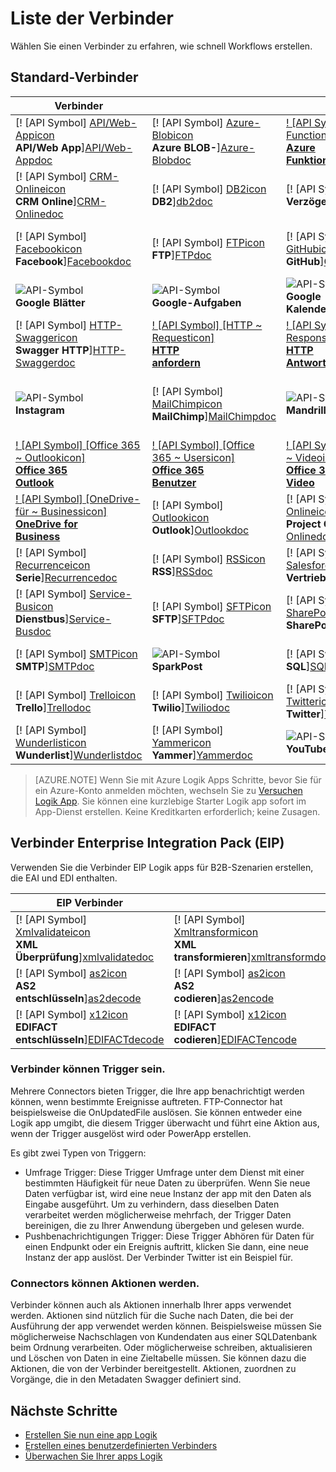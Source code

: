 <properties
    pageTitle="Liste der Microsoft-verwaltete Verbinder zur Verwendung in Microsoft Azure Logik apps | Microsoft Azure-App-Verwaltungsdienst | Microsoft Azure"
    description="Erhalten Sie eine vollständige Liste der Microsoft-verwaltete Connectors, die Sie verwenden können, Logik apps in Azure-App-Verwaltungsdienst erstellen"
    services="logic-apps"
    documentationCenter=""
    authors="MSFTMAN"
    manager="erikre"
    editor=""
    tags="connectors"/>

<tags
    ms.service="logic-apps"
    ms.workload="integration"
    ms.tgt_pltfrm="na"
    ms.devlang="na"
    ms.topic="get-started-article"
    ms.date="09/20/2016"
    ms.author="deonhe"/>

# <a name="list-of-connectors"></a>Liste der Verbinder

Wählen Sie einen Verbinder zu erfahren, wie schnell Workflows erstellen.

## <a name="standard-connectors"></a>Standard-Verbinder

|Verbinder||||
|-----------|-----------|-----------|-----------|
|[! [API Symbol] [API/Web-Appicon] <br/> **API/Web App**][API/Web-Appdoc]|[! [API Symbol] [Azure-Blobicon] <br/> **Azure BLOB-**][Azure-Blobdoc]|[! [API Symbol] [Azure ~ Functionsicon] <br/> **Azure<br/>Funktionen**][Azure~Functionsdoc]|[! [API Symbol] [Boxicon] <br/>**Box**][Boxdoc]|
|[! [API Symbol] [CRM-Onlineicon] <br/> **CRM Online**][CRM-Onlinedoc]|[! [API Symbol] [DB2icon] <br/>**DB2**][db2doc]|[! [API Symbol] [Delayicon] <br/> **Verzögerung**][Delaydoc]|[! [API Symbol] [Dropboxicon] <br/> **Dropbox**][Dropboxdoc]|
|[! [API Symbol] [Facebookicon] <br/> **Facebook**][Facebookdoc]|[! [API Symbol] [FTPicon] <br/>**FTP**][FTPdoc]|[! [API Symbol] [GitHubicon] <br/> **GitHub**][GitHubdoc]|[! [API Symbol] [Google-Driveicon] <br/> **Google Drive**][Google-Drivedoc]|
|![API-Symbol][Google-Sheetsicon]<br/>**Google Blätter**|![API-Symbol][Google-Tasksicon]<br/>**Google-Aufgaben**|![API-Symbol][Google~Calendaricon]<br/>**Google<br/>Kalender**|[! [API Symbol] [HTTPicon] <br/>**HTTP**][HTTPdoc]|
|[! [API Symbol] [HTTP-Swaggericon] <br/> **Swagger HTTP**][HTTP-Swaggerdoc]|[! [API Symbol] [HTTP ~ Requesticon] <br/> **HTTP<br/>anfordern**][HTTP~Requestdoc]|[! [API Symbol] [HTTP ~ Responseicon] <br/> **HTTP<br/>Antwort**][HTTP~Responsedoc]|[! [API Symbol] [Informixicon] <br/> **Informix**][informixdoc]|
|![API-Symbol][Instagramicon]<br/>**Instagram**|[! [API Symbol] [MailChimpicon] <br/> **MailChimp**][MailChimpdoc]|![API-Symbol][Mandrillicon]<br/>**Mandrill**|[! [API Symbol] [Geschachtelt ~ Logik-Appicon] <br/> **Geschachtelt<br/>Logik App**][Nested~Logic-Appdoc]|
|[! [API Symbol] [Office 365 ~ Outlookicon] <br/> **Office 365<br/>Outlook**][Office-365~Outlookdoc]|[! [API Symbol] [Office 365 ~ Usersicon] <br/> **Office 365<br/>Benutzer**][Office-365~Usersdoc]|[! [API Symbol] [Office 365 ~ Videoicon] <br/> **Office 365<br/>Video**][Office-365~Videodoc]|[! [API Symbol] [OneDriveicon] <br/> **OneDrive**][OneDrivedoc]|
|[! [API Symbol] [OneDrive-für ~ Businessicon] <br/> **OneDrive for<br/>Business**][OneDrive-for~Businessdoc]|[! [API Symbol] [Outlookicon] <br/> **Outlook**][Outlookdoc]|[! [API Symbol] [Project-Onlineicon] <br/> **Project Online**][Project-Onlinedoc]|[! [API Symbol] [Queryicon] <br/> **Abfrage**][Querydoc]|
|[! [API Symbol] [Recurrenceicon] <br/> **Serie**][Recurrencedoc]|[! [API Symbol] [RSSicon] <br/>**RSS**][RSSdoc]|[! [API Symbol] [Salesforceicon] <br/> **Vertrieb**][Salesforcedoc]|[! [API Symbol] [SendGridicon] <br/> **SendGrid**][SendGriddoc]|
|[! [API Symbol] [Service-Busicon] <br/> **Dienstbus**][Service-Busdoc]|[! [API Symbol] [SFTPicon] <br/>**SFTP**][SFTPdoc]|[! [API Symbol] [SharePointicon] <br/> **SharePoint**][SharePointdoc]|[! [API Symbol] [Slackicon] <br/> **Pufferzeit**][Slackdoc]|
|[! [API Symbol] [SMTPicon] <br/>**SMTP**][SMTPdoc]|![API-Symbol][SparkPosticon]<br/>**SparkPost**|[! [API Symbol] [SQLicon] <br/>**SQL**][SQLdoc]|[! [API Symbol] [Translatoricon] <br/> **Translator**][Translatordoc]|
|[! [API Symbol] [Trelloicon] <br/> **Trello**][Trellodoc]|[! [API Symbol] [Twilioicon] <br/> **Twilio**][Twiliodoc]|[! [API Symbol] [Twittericon] <br/> **Twitter**][Twitterdoc]|[! [API Symbol] [Webhookicon] <br/> **Webhook**][Webhookdoc]|
|[! [API Symbol] [Wunderlisticon] <br/> **Wunderlist**][Wunderlistdoc]|[! [API Symbol] [Yammericon] <br/> **Yammer**][Yammerdoc]|![API-Symbol][YouTubeicon]<br/>**YouTube**||

> [AZURE.NOTE] Wenn Sie mit Azure Logik Apps Schritte, bevor Sie für ein Azure-Konto anmelden möchten, wechseln Sie zu [Versuchen Logik App](https://tryappservice.azure.com/?appservice=logic). Sie können eine kurzlebige Starter Logik app sofort im App-Dienst erstellen. Keine Kreditkarten erforderlich; keine Zusagen.

## <a name="enterprise-integration-pack-eip-connectors"></a>Verbinder Enterprise Integration Pack (EIP)
Verwenden Sie die Verbinder EIP Logik apps für B2B-Szenarien erstellen, die EAI und EDI enthalten.  
 
|EIP Verbinder ||||
|-----------|-----------|-----------|-----------|
|[! [API Symbol] [Xmlvalidateicon] <br/> **XML <br/>Überprüfung**][xmlvalidatedoc]|[! [API Symbol] [Xmltransformicon] <br/> **XML<br/> transformieren**][xmltransformdoc]|[! [API Symbol] [Flatfileicon] <br/> **Flatfile</br>codieren**][flatfiledoc]|[! [API Symbol] [Flatfiledecodeicon] <br/> **Flatfile</br>entschlüsseln**][flatfiledecodedoc]|
|[! [API Symbol] [as2icon] <br/> **AS2</br>entschlüsseln**][as2decode]|[! [API Symbol] [as2icon] <br/> **AS2</br>codieren**][as2encode]|[! [API Symbol] [x12icon] <br/> **X12</br>entschlüsseln**][x12decode]|[! [API Symbol] [x12icon] <br/> **X12</br>codieren**][x12encode]|
|[! [API Symbol] [x12icon] <br/> **EDIFACT</br>entschlüsseln**][EDIFACTdecode]|[! [API Symbol] [x12icon] <br/> **EDIFACT</br>codieren**][EDIFACTencode]||||

<!-- TODO: Add Functions, App Service, and Nested Workflow Icons -->
### <a name="connectors-can-be-triggers"></a>Verbinder können Trigger sein.
Mehrere Connectors bieten Trigger, die Ihre app benachrichtigt werden können, wenn bestimmte Ereignisse auftreten. FTP-Connector hat beispielsweise die OnUpdatedFile auslösen. Sie können entweder eine Logik app umgibt, die diesem Trigger überwacht und führt eine Aktion aus, wenn der Trigger ausgelöst wird oder PowerApp erstellen.

Es gibt zwei Typen von Triggern:  

* Umfrage Trigger: Diese Trigger Umfrage unter dem Dienst mit einer bestimmten Häufigkeit für neue Daten zu überprüfen. Wenn Sie neue Daten verfügbar ist, wird eine neue Instanz der app mit den Daten als Eingabe ausgeführt. Um zu verhindern, dass dieselben Daten verarbeitet werden möglicherweise mehrfach, der Trigger Daten bereinigen, die zu Ihrer Anwendung übergeben und gelesen wurde.
* Pushbenachrichtigungen Trigger: Diese Trigger Abhören für Daten für einen Endpunkt oder ein Ereignis auftritt, klicken Sie dann, eine neue Instanz der app auslöst. Der Verbinder Twitter ist ein Beispiel für.

### <a name="connectors-can-be-actions"></a>Connectors können Aktionen werden.
Verbinder können auch als Aktionen innerhalb Ihrer apps verwendet werden. Aktionen sind nützlich für die Suche nach Daten, die bei der Ausführung der app verwendet werden können. Beispielsweise müssen Sie möglicherweise Nachschlagen von Kundendaten aus einer SQL­Datenbank beim Ordnung verarbeiten. Oder möglicherweise schreiben, aktualisieren und Löschen von Daten in eine Zieltabelle müssen. Sie können dazu die Aktionen, die von der Verbinder bereitgestellt. Aktionen, zuordnen zu Vorgänge, die in den Metadaten Swagger definiert sind.

## <a name="next-steps"></a>Nächste Schritte

- [Erstellen Sie nun eine app Logik](../app-service-logic/app-service-logic-create-a-logic-app.md)  
- [Erstellen eines benutzerdefinierten Verbinders](../app-service-logic/app-service-logic-create-api-app.md)
- [Überwachen Sie Ihrer apps Logik](../app-service-logic/app-service-logic-monitor-your-logic-apps.md)

<!--Connectors Documentation-->
[azure-blobdoc]: ./connectors-create-api-azureblobstorage.md "Verbinden Sie mit Azure Blob-Dateien in Ihrem Blob-Container verwalten."
[boxDoc]: ./connectors-create-api-box.md "Stellt eine Verbindung mit dem Feld und können hochladen, abrufen, löschen, Liste und weitere Dateiaufgaben."
[crm-onlinedoc]: ./connectors-create-api-crmonline.md "Verbinden Sie mit Dynamics CRM Online, und führen Sie weitere mit Ihren Daten CRM Online."
[db2doc]: ./connectors-create-api-db2.md "Verbinden Sie mit IBM DB2 in der Cloud oder lokal in einer Zeile zu aktualisieren, und erhalten Sie eine Tabelle und vieles mehr."
[dropboxdoc]: ./connectors-create-api-dropbox.md "Verbinden mit Dropbox und bekomme, löschen, Liste und weitere Dateiaufgaben."
[facebookdoc]: ./connectors-create-api-facebook.md "Verbinden Sie mit Facebook veröffentlichen auf einer Zeitachse, erhalten eine Seite-Feeds und vieles mehr."
[ftpdoc]: ./connectors-create-api-ftp.md "Stellt eine Verbindung mit einem FTP / FTPS Server, und führen Sie unterschiedliche FTP-Aufgaben, einschließlich hochladen, wiedergegeben, Löschen von Dateien und vieles mehr."
[google-drivedoc]: ./connectors-create-api-googledrive.md "Verbinden mit GoogleDrive von und interagieren mit Ihren Daten."
[informixdoc]: ./connectors-create-api-informix.md "Verbinden Sie mit Informix in der Cloud oder lokalen zum Lesen einer Zeile, Listen, Tabellen und mehr."
[translatordoc]: ./connectors-create-api-microsofttranslator.md
[office-365~outlookdoc]: ./connectors-create-api-office365-outlook.md "Die Office 365-Connector können senden und Empfangen von e-Mails, Verwalten Ihres Kalenders und Verwalten Ihrer Kontakte mit Ihrem Office 365-Konto."
[office-365~usersdoc]: ./connectors-create-api-office365-users.md
[office-365~videodoc]: ./connectors-create-api-office365-video.md
[onedrivedoc]: ./connectors-create-api-onedrive.md "Herstellen der Verbindung zu Ihrer persönlichen Microsoft OneDrive und hochladen, löschen, Listendateien und mehr."
[onedrive-for~businessdoc]: ./connectors-create-api-onedriveforbusiness.md "Herstellen der Verbindung für Ihr Geschäft Microsoft OneDrive und hochlädt, löscht, Ihre Dateien sowie weitere Listen."
[outlookdoc]: ./connectors-create-api-outlook.md "Eine Verbindung mit Ihrem Outlook-Postfach, und Zugriff auf Ihre e-Mails und vieles mehr."
[project-onlinedoc]: ./connectors-create-api-projectonline.md "Herstellen der Verbindung zu Microsoft Project Online."
[rssdoc]: ./connectors-create-api-rss.md "RSS-Verbinder kann die Benutzer veröffentlichen und Stare Elemente abzurufen. Sie können auch Benutzer Vorgänge ausgelöst, wenn ein neues Element in den Feed veröffentlicht wird."
[salesforcedoc]: ./connectors-create-api-salesforce.md "Verbinden mit Ihrem Konto Vertrieb und Verwalten von Konten, Leads, Verkaufschancen und mehr."
[sendgriddoc]: ./connectors-create-api-sendgrid.md "Herstellen der Verbindung zu Microsoft Project Online."
[service-busdoc]: ./connectors-create-api-servicebus.md "Können Nachrichten aus Bus Servicewarteschlangen und Themen Nachrichten senden und Empfangen von Bus Servicewarteschlangen und Abonnements."
[sharepointdoc]: ./connectors-create-api-sharepointonline.md "Eine Verbindung mit SharePoint Online zum Verwalten von Dokumenten und Listenelementen."
[slackdoc]: ./connectors-create-api-slack.md "Verbinden mit Pufferzeit und Nachrichten an Pufferzeit Kanäle senden."
[sftpdoc]: ./connectors-create-api-sftp.md "Stellt eine Verbindung mit SFTP und können hochladen, abrufen, Löschen von Dateien und vieles mehr."
[githubdoc]: ./connectors-create-api-github.md "Eine Verbindung mit GitHub und Nachverfolgen von Problemen."
[mailchimpdoc]: ./connectors-create-api-mailchimp.md "Senden Sie bessere E-Mail."
[smtpdoc]: ./connectors-create-api-smtp.md "Stellt eine Verbindung mit einem SMTP-Server und Senden von e-Mails mit Anlagen können."
[sqldoc]: ./connectors-create-api-sqlazure.md "Stellt eine Verbindung mit SQL Azure-Datenbank. Sie können erstellen, aktualisieren, abrufen und löschen Sie die Einträge in der Tabelle eine SQL-Datenbank."
[trellodoc]: ./connectors-create-api-trello.md "Trello Möglichkeit der kostenlosen, flexible und visuellen nichts mit jedem organisieren."
[twiliodoc]: ./connectors-create-api-twilio.md "Stellt eine Verbindung mit Twilio und können senden und erhalten Nachrichten, verfügbare Nummern, Verwalten von eingehenden Telefonnummern und mehr erhalten."
[twitterdoc]: ./connectors-create-api-twitter.md "Eine Verbindung mit Twitter Get Zeitachsen, Beitrag Tweets und vieles mehr."
[wunderlistdoc]: ./connectors-create-api-wunderlist.md "Behalten Sie den synchron."
[yammerdoc]: ./connectors-create-api-yammer.md "Herstellen der Verbindung in Yammer Posten Nachrichten und Abrufen neuer Nachrichten."
[as2doc]: ../app-service-logic/app-service-logic-enterprise-integration-as2.md "Informationen Sie zu Enterprise-Integration AS2."
[x12doc]: ../app-service-logic/app-service-logic-enterprise-integration-x12.md "Erfahren Sie mehr über Enterprise-Integration X12"
[flatfiledoc]: ../app-service-logic/app-service-logic-enterprise-integration-flatfile.md "Informationen Sie zu Enterprise-Integration Flatfile."
[flatfiledecodedoc]: ../app-service-logic/app-service-logic-enterprise-integration-flatfile.md "Informationen Sie zu Enterprise-Integration Flatfile."
[xmlvalidatedoc]: ../app-service-logic/app-service-logic-enterprise-integration-xml-validation.md "Informationen Sie zu Enterprise-Integration XML-Überprüfung."
[xmltransformdoc]: ../app-service-logic/app-service-logic-enterprise-integration-transform.md "Informationen Sie zu Enterprise-Integration können."
[as2decode]: ..//app-service-logic/app-service-logic-enterprise-integration-as2-decode.md "Erfahren Sie mehr über AS2 entschlüsseln Enterprise-integration"
[as2encode]: ..//app-service-logic/app-service-logic-enterprise-integration-as2-encode.md "Erfahren Sie mehr über AS2 codieren Enterprise-integration"
[X12decode]: ..//app-service-logic/app-service-logic-enterprise-integration-X12-decode.md "Erfahren Sie mehr über Enterprise-Integration X12 entschlüsseln"
[X12encode]: ..//app-service-logic/app-service-logic-enterprise-integration-X12-encode.md "Erfahren Sie mehr über Enterprise-Integration X12 codieren"
[EDIFACTdecode]: ..//app-service-logic/app-service-logic-enterprise-integration-EDIFACT-decode.md "Erfahren Sie mehr über EDIFACT entschlüsseln Enterprise-integration"
[EDIFACTencode]: ..//app-service-logic/app-service-logic-enterprise-integration-EDIFACT-encode.md "Erfahren Sie mehr über EDIFACT codieren Enterprise-integration"
[httpdoc]: ./connectors-native-http.md "HTTP-Connector HTTP-Anrufe tätigen."
[http~requestdoc]: ./connectors-native-reqres.md "Anforderung und Antwort Aktionen."
[http~responsedoc]: ./connectors-native-reqres.md "Anforderung und Antwort Aktionen."
[delaydoc]: ./connectors-native-delay.md "Lernen Sie die Verzögerungsaktion aus."
[http-swaggerdoc]: ./connectors-native-http-swagger.md "HTTP + Swagger Verbinder HTTP-Anrufe tätigen."
[querydoc]: ./connectors-native-query.md "Abfrage Aktion auswählen und Filtern Matrizen zurück."
[webhookdoc]: ./connectors-native-webhook.md "Webhook Aktion und der Trigger für Logik apps."
[azure~functionsdoc]: ../app-service-logic/app-service-logic-azure-functions.md "Integrieren von Logik apps mit Azure-Funktionen."
[api/web-appdoc]: ../app-service-logic/app-service-logic-custom-hosted-api.md "Integrieren von Logik apps mit App-Dienst-API Apps."
[nested~logic-appdoc]: ../app-service-logic/app-service-logic-http-endpoint.md "Integrieren Sie Logik apps mit einem geschachtelte Workflow an."
[recurrencedoc]:  ./connectors-native-recurrence.md "Serie Auslösen von Logik apps."
[google-sheetsdoc]: ./connectors-create-api-googlesheet.md "Eine Verbindung mit Google Blätter und Blätter bearbeiten können."
[google-tasksdoc]: ./connectors-create-api-googletasks.md "Eine Verbindung mit Google Aufgaben und Aufgaben verwalten können."
[google~calendardoc]: ./connectors-create-api-googlecalendar.md "Google Calendar verbindet und Kalender verwalten können."
[instagramdoc]: ./connectors-create-api-instagram.md "Stellt eine Verbindung mit Instagram und können auslösen oder auf Ereignisse reagieren."
[mandrilldoc]: ./connectors-create-api-mandrill.md "Stellt eine Verbindung mit Mandrill und für die Kommunikation verwendet werden können."
[youtubedoc]: ./connectors-create-api-youtube.md "Herstellen der Verbindung auf YouTube und Videos und Kanäle interagieren können."
[sparkpostdoc]: ./connectors-create-api-sparkpost.md "Stellt eine Verbindung mit SparkPost und für die Kommunikation verwendet werden können."

<!--Icon references-->
[Azure-Blobicon]: ./media/apis-list/azureblob.png
[Azure~Functionsicon]: ./media/apis-list/function.png
[Boxicon]: ./media/apis-list/box.png
[CRM-Onlineicon]: ./media/apis-list/dynamicscrmonline.png
[DB2icon]: ./media/apis-list/db2.png
[Dropboxicon]: ./media/apis-list/dropbox.png
[Facebookicon]: ./media/apis-list/facebook.png
[FTPicon]: ./media/apis-list/ftp.png
[GitHubicon]: ./media/apis-list/github.png
[Google-Driveicon]: ./media/apis-list/googledrive.png
[Google~Calendaricon]: ./media/apis-list/googlecalendar.png
[Google-Tasksicon]: ./media/apis-list/googletasks.png
[Google-Sheetsicon]: ./media/apis-list/googlesheet.png
[HTTPicon]: ./media/apis-list/http.png
[HTTP~Requesticon]: ./media/apis-list/request.png
[HTTP~Responseicon]: ./media/apis-list/response.png
[Informixicon]: ./media/apis-list/informix.png
[MailChimpicon]: ./media/apis-list/mailchimp.png
[Translatoricon]: ./media/apis-list/microsofttranslator.png
[Office-365~Outlookicon]: ./media/apis-list/office365.png
[Office-365~Usersicon]: ./media/apis-list/office365.png
[Office-365~Videoicon]: ./media/apis-list/sharepointonline.png
[OneDriveicon]: ./media/apis-list/onedrive.png
[OneDrive-for~Businessicon]: ./media/apis-list/onedriveforbusiness.png
[Outlookicon]: ./media/apis-list/outlook.png
[Project-Onlineicon]: ./media/apis-list/projectonline.png
[RSSicon]: ./media/apis-list/rss.png
[Salesforceicon]: ./media/apis-list/salesforce.png
[SendGridicon]: ./media/apis-list/sendgrid.png
[Service-Busicon]: ./media/apis-list/servicebus.png
[SFTPicon]: ./media/apis-list/sftp.png
[SharePointicon]: ./media/apis-list/sharepointonline.png
[Slackicon]: ./media/apis-list/slack.png
[SMTPicon]: ./media/apis-list/smtp.png
[SQLicon]: ./media/apis-list/sql.png
[Trelloicon]: ./media/apis-list/trello.png
[Twilioicon]: ./media/apis-list/twilio.png
[Twittericon]: ./media/apis-list/twitter.png
[Wunderlisticon]: ./media/apis-list/wunderlist.png
[Yammericon]: ./media/apis-list/yammer.png
[Mandrillicon]: ./media/apis-list/mandrill.png
[SparkPosticon]: ./media/apis-list/sparkpost.png
[Instagramicon]: ./media/apis-list/instagram.png
[YouTubeicon]: ./media/apis-list/youtube.png
[Delayicon]: ./media/apis-list/delay.png
[HTTP-Swaggericon]: ./media/apis-list/http_swagger.png
[Queryicon]: ./media/apis-list/query.png
[Webhookicon]: ./media/apis-list/webhook.png
[API/Web-Appicon]: ./media/apis-list/api.png
[Nested~Logic-Appicon]: ./media/apis-list/workflow.png
[Recurrenceicon]: ./media/apis-list/recurrence.png

<!-- EIP Icons -->
[as2icon]: ./media/apis-list/as2new.png
[x12icon]: ./media/apis-list/x12new.png
[flatfileicon]: ./media/apis-list/flatfileencoding.png
[flatfiledecodeicon]: ./media/apis-list/flatfiledecoding.png
[xmlvalidateicon]: ./media/apis-list/xmlvalidation.png
[xmltransformicon]: ./media/apis-list/xsltransform.png

